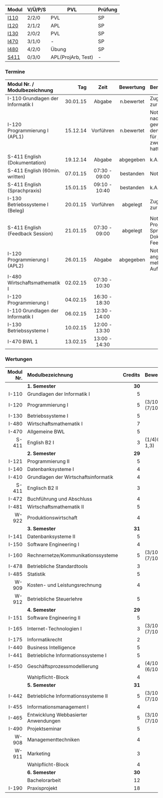 
Modul | V/Ü/P/S | PVL | Prüfung
 ---- | ------- | --- | -------
[I110](i110/index.md "Grundlagen der Informatik I") | 2/2/0 | PVL | SP
[I120](i120/index.md "Programmierung I Programming I") | 2/1/2 | APL | SP	 	 	 	 	 
[I130](i130/index.md "Betriebssysteme I Operating Systems I") | 2/0/2 | PVL | SP	 	 	 	 	 
[I470](i470/index.md "Allgemeine Betriebswirtschaftslehre (BWL 1)") | 3/1/0 | - | SP
[I480](i480/index.md "Wirtschaftsmathematik I (WiMa1)") | 4/2/0 | Übung | SP
[S411](s411/index.md "Englisch B2 (IIb/d: I-285, IWb/d: I-185, IMb/d: I-385) English B2") | 0/3/0 | APL(ProjArb, Test) | -

### Termine

Modul Nr. / Modulbezeichnung      | Tag      | Zeit          | Bewertung  | Bemerkung
:-------------------------------- | --------:|:-------------:|:----------:|:---------
I-110 Grundlagen der Informatik I | 30.01.15 | Abgabe        | n.bewertet | Zugangsberechtigung zur Prüfung
I-120 Programmierung I (APL1)     | 15.12.14 | Vorführen     | n.bewertet | Note: 15/15pt (30%, nachträglich nicht gewertet weil Prof. den Prüfungsablauf für juristisch zweifelhaft beuteilt hatte)
S-411 English (Dokumentation)     | 19.12.14 | Abgabe        | abgegeben  | k.A.
S-411 English (60min. written)    | 07.01.15 | 07:30 - 09:00 | bestanden  | Note: 1,3 (25%)
S-411 English (Sprachpraxis)      | 15.01.15 | 09:10 - 10:40 | bestanden  | k.A.
I-130 Betriebssysteme I (Beleg)   | 20.01.15 | Vorführen     | abgelegt   | Zugangsberechtigung zur Prüfung
S-411 English (Feedback Session)  | 21.01.15 | 07:30 - 09:00 | abgelegt   | Note: 1,0 (25% Projektarbeit gem. mit Sprachpraxis, Dokmentation, Feedbackgespr.)
I-120 Programmierung I (APL2)     | 26.01.15 | Abgabe        | abgegeben  | Note: ? (Vorab nicht angekündigte 2. APL, mehrfach veränderte Aufgabenstellung)
I-480 Wirtschaftsmathematik I     | 02.02.15 | 07:30 - 10:30 | 
I-120 Programmierung I            | 04.02.15 | 16:30 - 18:30 | 
I-110 Grundlagen der Informatik I | 06.02.15 | 12:30 - 14:00 | 
I-130 Betriebssysteme I           | 10.02.15 | 12:00 - 13:30 | 
I-470 BWL 1                       | 13.02.15 | 13:00 - 14:30 | 

### Wertungen

<!--
https://apps.htw-dresden.de/index.php
-->

 Modul Nr. | Modulbezeichnung                     | Credits | Bewertung
 ---------:|:------------------------------------ | -------:|:----------
           | **1. Semester**                      |  **30** | 
 I-110     | Grundlagen der Informatik I          |      5  | 
 I-120     | Programmierung I                     |      5  | (3/10)(?) + (7/10)(?)
 I-130     | Betriebssysteme I                    |      5  | 
 I-480     | Wirtschaftsmathematik I              |      7  | 
 I-470     | Allgemeine BWL                       |      5  | 
 S-411     | English B2 I                         |      3  | (1/4)(1,0 + 1,3)
           | **2. Semester**                      |  **29** |
 I-121     | Programmierung II                    |      5  | 
 I-140     | Datenbanksysteme I                   |      4  | 
 I-410     | Grundlagen der Wirtschaftsinformatik |      4  | 
 S-411     | Englisch B2 II                       |      3  | 
 I-472     | Buchführung und Abschluss            |      4  | 
 I-481     | Wirtschaftsmathematik II             |      5  | 
 W-922     | Produktionswirtschaft                |      4  | 
           | **3. Semester**                      |  **31** | 
 I-141     | Datenbanksysteme II                  |      5  | 
 I-150     | Software Engineering I               |      4  | 
 I-160     | Rechnernetze/Kommunikationssysteme   |      5  | (3/10)(?) + (7/10)(?)
 I-478     | Betriebliche Standardtools           |      3  | 
 I-485     | Statistik                            |      5  | 
 W-909     | Kosten- und Leistungsrechnung        |      4  | 
 W-912     | Betriebliche Steuerlehre             |      5  | 
           | **4. Semester**                      |  **29** | 
 I-151     | Software Engineering II              |      5  | 
 I-165     | Internet-Technologien I              |      3  | (3/10)(?) + (7/10)(?)
 I-175     | Informatikrecht                      |      2  |
 I-440     | Business Intelligence                |      5  | 
 I-441     | Betriebliche Informationssysteme I   |      5  | 
 I-450     | Geschäftsprozessmodellierung         |      4  | (4/10)(?) + (6/10)(?)
           | Wahlpflicht-Block                    |      4  | 
           | **5. Semester**                      |  **31** | 
 I-442     | Betriebliche Informationssysteme II  |      5  | (3/10)(?) + (7/10)(?)
 I-455     | Informationsmanagement I             |      4  | 
 I-465     | Entwicklung Webbasierter Anwendungen |      5  | (3/10)(?) + (7/10)(?)
 I-490     | Projektseminar                       |      5  | 
 W-908     | Managementtechniken                  |      4  | 
 W-911     | Marketing                            |      3  | 
           | Wahlpflicht-Block                    |      4  | 
           | **6. Semester**                      |  **30** | 
           | Bachelorarbeit                       |     12  |
 I-190     | Praxisprojekt                        |     18  | 
 
<!--
quelle: http://www2.htw-dresden.de/~rawa/cgi-bin/pr_abfrage.php

P R Ü F U N G S P L A N für den 1. Prüfungsabschnitt 02.02. - 21.02.2015

Prüfungen mit der Eingabe "14 042 B" (Änderungen bzw. Ergänzungen sind zu beachten!)

Fakultät    | St.gang | St.jahrg./Semester | Abschluss | St.richtung | Modul Nr. / Modulbezeichnung                 | Art | Tag    | Zeit          | Raum (**Empfehlung**)         | Prüfender | Nächste N/W
:---------- | -------:| ------------------:|:---------:|:----------- |:-------------------------------------------- |:---:| ------:| -------------:|:----------------------------  |:--------- | -----------:
7400 (INF/M)| 042     | 2014/1.            | B/D       |             | I-480 Wirtschaftsmathematik I                | SP  | 02.02. |  7:30 - 10:30 | Z 254 / S 325 / S 327 / S 315 | Voß-Böhme | 
7400 (INF/M)| 042     | 2014/1.            | B/D       |             | I-120 Programmierung I                       | SP  | 04.02. | 16:30 - 18:30 | S 239 / Z 254                 | Hollas    | 
7400 (INF/M)| 042     | 2014/1.            | B/D       |             | I-110 Grundlagen der Informatik I            | SP  | 06.02. | 12:30 - 14:00 | Z 254 / S 227 / S 228         | Nestler   | SS 2015
7400 (INF/M)| 042     | 2014/1.            | B/D       |             | I-130 Betriebssysteme I                      | SP  | 10.02. | 12:00 - 13:30 | S 239 / Z 254                 | Fritzsche | SS 2015
7400 (INF/M)| 042     | 2014/1.            | B/D       |             | I-470 Allg. Betriebswirtschaftslehre (BWL 1) | SP  | 13.02. | 13:00 - 14:30 | **S 331** / S 409             | Grüning   |

<!-- 
[I121]( "Programmierung II Programming II") 	Pflichtmodul 	5 	
     	2/0/2
    APL
    SP	 	 	 	 
    	
    Modul ansehen
    Datenbanksysteme I (DBS I) I140 	Pflichtmodul 	4 	
     	2/0/2
    PVL
    SP	 	 	 	 
    	
    Modul ansehen
    Grundlagen der Wirtschaftsinformatik I410 	Pflichtmodul 	4 	
     	2/1/0
    SP	 	 	 	 
    	
    Modul ansehen
    Buchführung und Abschluss I472 	Pflichtmodul 	4 	
     	2/1/0
    SP	 	 	 	 
    	
    Modul ansehen
    Wirtschaftsmathematik II (WiMa2) I481 	Pflichtmodul 	5 	
     	2/2/0
    SP	 	 	 	 
    	
    Modul ansehen
    Produktionswirtschaft (BWL 2) W922 	Pflichtmodul 	4 	
     	2/1/0
    PVL
    SP	 	 	 	 
    	
    Modul ansehen
    Datenbanksysteme II (DBS II) I141 	Pflichtmodul 	5 	
     	 	2/0/2
    PVL
    SP	 	 	 
    	
    Modul ansehen
    Software Engineering I (SE I) Software Engineering I I150 	Pflichtmodul 	4 	
     	 	2/0/2
    PVL
    SP	 	 	 
    	
    Modul ansehen
    Rechnernetze/Kommunikationssysteme I160 	Pflichtmodul 	5 	
     	 	2/0/2
    APL
    SP	 	 	 
    	
    Modul ansehen
    Betriebliche Standardtools I478 	Pflichtmodul 	3 	
     	 	0/0/2
    SP	 	 	 
    	
    Modul ansehen
    Statistik Statistics I485 	Pflichtmodul 	5 	
     	 	2/2/0
    SP	 	 	 
    	
    Modul ansehen
    Kosten- und Leistungsrechnung W909 	Pflichtmodul 	4 	
     	 	2/1/0
    SP	 	 	 
    	
    Modul ansehen
    Betriebliche Steuerlehre W912 	Pflichtmodul 	5 	
     	 	2/2/0
    PVL
    SP	 	 	 
    	
    Modul ansehen
    Projektmanagement I 	Wahlmodul 	0 	
     	 	 	1/0/0	 	 
    	
    Modul ansehen
    Projektmanagement II 	Wahlmodul 	0 	
     	 	 	2/0/0	 	 
    	
    Modul ansehen
    Software Engineering II (SE II) Software Engineering II I151 	Pflichtmodul 	5 	
     	 	 	2/0/2
    APL	 	 
    	
    Modul ansehen
    Internet-Technologien I I165 	Pflichtmodul 	3 	
     	 	 	2/0/1
    APL
    SP	 	 
    	
    Modul ansehen
    Informatikrecht (IR) Legal Aspects of Computing I175 	Pflichtmodul 	2 	
     	 	 	1/1/0
    SP	 	 
    	
    Modul ansehen
    Business Intelligence I440 	Pflichtmodul 	5 	
     	 	 	2/0/2
    PVL
    SP	 	 
    	
    Modul ansehen
    Betriebliche Informationssysteme I (BIS I) I441 	Pflichtmodul 	5 	
     	 	 	2/0/2
    SP	 	 
    	
    Modul ansehen
    Geschäftsprozessmodellierung I450 	Pflichtmodul 	4 	
     	 	 	2/0/1
    APL
    MP	 	 
    	
    Modul ansehen
    Betriebliche Informationssysteme II (BIS II) I442 	Pflichtmodul 	5 	
     	 	 	 	2/0/2
    APL
    SP	 
    	
    Modul ansehen
    Informationsmanagement I I455 	Pflichtmodul 	4 	
     	 	 	 	2/0/2
    PVL
    SP	 
    	
    Modul ansehen
    Entwicklung Webbasierter Anwendungen (EwA) Development of Web Based Applications I465 	Pflichtmodul 	5 	
     	 	 	 	2/0/2
    APL
    SP	 
    	
    Modul ansehen
    Projektseminar I490 	Pflichtmodul 	5 	
     	 	 	 	0/4/0
    APL	 
    	
    Modul ansehen
    Managementtechniken W908 	Pflichtmodul 	4 	
     	 	 	 	2/0/2
    SP	 
    	
    Modul ansehen
    Marketing (BWL 3) W911 	Pflichtmodul 	3 	
     	 	 	 	1/1/0
    SP	 
    	
    Modul ansehen
    Bachelorarbeit 	Pflichtmodul 	12 	
     	 	 	 	 	0/0/0
    	
    Modul ansehen
    Praxisprojekt I190 	Pflichtmodul 	18 	
     	 	 	 	 	0/0/0
    APL
    	
    Modul ansehen
    Wahlpflicht-ba-IW-1 (4.Semester) 	Block 	5 	
     	 	 	4	 	 
    	
    Details ansehen
    Wahlpflicht-ba-IW-2 (5. Semester) 	Block 	5 	
     	 	 	 	4	 
    	
    Details ansehen

Summe SWS pro Semester: 	
26	24	25	27	26	0
	 
Summe ECTS-Credits pro Semester: 	
30	29	31	30	31	30
-->

